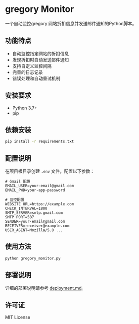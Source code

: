 ﻿# gregory Monitor

一个自动监控gregory 网站折扣信息并发送邮件通知的Python脚本。

## 功能特点

- 自动监控指定网站的折扣信息
- 发现折扣时自动发送邮件通知
- 支持自定义监控间隔
- 完善的日志记录
- 错误处理和自动重试机制

## 安装要求

- Python 3.7+
- pip

## 依赖安装

```bash
pip install -r requirements.txt
```

## 配置说明

在项目根目录创建 `.env` 文件，配置以下参数：

```env
# Gmail 配置
EMAIL_USER=your-email@gmail.com
EMAIL_PWD=your-app-password

# 监控配置
WEBSITE_URL=https://example.com
CHECK_INTERVAL=1800
SMTP_SERVER=smtp.gmail.com
SMTP_PORT=587
SENDER=your-email@gmail.com
RECEIVER=receiver@example.com
USER_AGENT=Mozilla/5.0 ...
```

## 使用方法

```bash
python gregory_monitor.py
```

## 部署说明

详细的部署说明请参考 [deployment.md](deployment.md)。

## 许可证

MIT License
